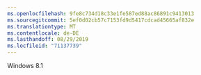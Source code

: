 ```yaml
---
ms.openlocfilehash: 9fe8c734d18c33e1fe587ed88ac86891c9413013
ms.sourcegitcommit: 5ef0d02cb57c7153fd9d5417cdcad45665af832e
ms.translationtype: MT
ms.contentlocale: de-DE
ms.lasthandoff: 08/29/2019
ms.locfileid: "71137739"
---
```

Windows 8.1